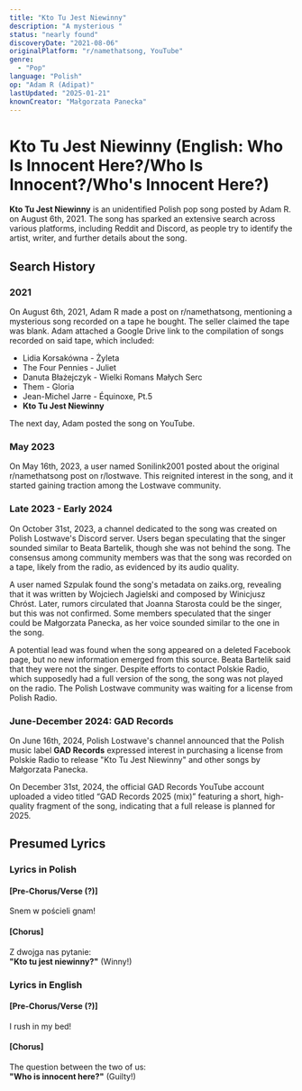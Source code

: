 ```yaml
---
title: "Kto Tu Jest Niewinny"
description: "A mysterious "
status: "nearly found"
discoveryDate: "2021-08-06"
originalPlatform: "r/namethatsong, YouTube"
genre: 
  - "Pop"
language: "Polish"
op: "Adam R (Adipat)"
lastUpdated: "2025-01-21"
knownCreator: "Małgorzata Panecka"
---
```


# Kto Tu Jest Niewinny (English: Who Is Innocent Here?/Who Is Innocent?/Who's Innocent Here?)

**Kto Tu Jest Niewinny** is an unidentified Polish pop song posted by Adam R. on August 6th, 2021. The song has sparked an extensive search across various platforms, including Reddit and Discord, as people try to identify the artist, writer, and further details about the song.

## Search History

### 2021
On August 6th, 2021, Adam R made a post on r/namethatsong, mentioning a mysterious song recorded on a tape he bought. The seller claimed the tape was blank. Adam attached a Google Drive link to the compilation of songs recorded on said tape, which included:

- Lidia Korsakówna - Żyleta
- The Four Pennies - Juliet
- Danuta Błażejczyk - Wielki Romans Małych Serc
- Them - Gloria
- Jean-Michel Jarre - Équinoxe, Pt.5
- **Kto Tu Jest Niewinny**

The next day, Adam posted the song on YouTube.

### May 2023
On May 16th, 2023, a user named Sonilink2001 posted about the original r/namethatsong post on r/lostwave. This reignited interest in the song, and it started gaining traction among the Lostwave community.

### Late 2023 - Early 2024
On October 31st, 2023, a channel dedicated to the song was created on Polish Lostwave's Discord server. Users began speculating that the singer sounded similar to Beata Bartelik, though she was not behind the song. The consensus among community members was that the song was recorded on a tape, likely from the radio, as evidenced by its audio quality.

A user named Szpulak found the song's metadata on zaiks.org, revealing that it was written by Wojciech Jagielski and composed by Winicjusz Chróst. Later, rumors circulated that Joanna Starosta could be the singer, but this was not confirmed. Some members speculated that the singer could be Małgorzata Panecka, as her voice sounded similar to the one in the song.

A potential lead was found when the song appeared on a deleted Facebook page, but no new information emerged from this source. Beata Bartelik said that they were not the singer. Despite efforts to contact Polskie Radio, which supposedly had a full version of the song, the song was not played on the radio. The Polish Lostwave community was waiting for a license from Polish Radio.

### June-December 2024: GAD Records
On June 16th, 2024, Polish Lostwave's channel announced that the Polish music label **GAD Records** expressed interest in purchasing a license from Polskie Radio to release "Kto Tu Jest Niewinny" and other songs by Małgorzata Panecka.

On December 31st, 2024, the official GAD Records YouTube account uploaded a video titled “GAD Records 2025 (mix)” featuring a short, high-quality fragment of the song, indicating that a full release is planned for 2025.

## Presumed Lyrics

### Lyrics in Polish

#### [Pre-Chorus/Verse (?)]
Snem w pościeli gnam!

#### [Chorus]
Z dwojga nas pytanie:  
**"Kto tu jest niewinny?"** (Winny!)

### Lyrics in English

#### [Pre-Chorus/Verse (?)]
I rush in my bed!

#### [Chorus]
The question between the two of us:  
**"Who is innocent here?"** (Guilty!)

